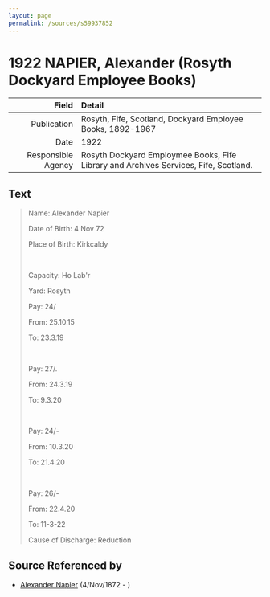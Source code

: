 ```yaml
---
layout: page
permalink: /sources/s59937852
---
```


# 1922 NAPIER, Alexander (Rosyth Dockyard Employee Books)

Field | Detail
---:|:---
Publication | Rosyth, Fife, Scotland, Dockyard Employee Books, 1892-1967
Date | 1922
Responsible Agency | Rosyth Dockyard Employmee Books, Fife Library and Archives Services, Fife, Scotland.

## Text

> Name: Alexander Napier
>
> Date of Birth: 4 Nov 72
>
> Place of Birth: Kirkcaldy
>
> <br/>
>
> Capacity: Ho Lab'r
>
> Yard: Rosyth
>
> Pay: 24/
>
> From: 25.10.15
>
> To: 23.3.19
>
> <br/>
>
> Pay: 27/.
>
> From: 24.3.19
>
> To: 9.3.20
>
> <br/>
>
> Pay: 24/-
>
> From: 10.3.20
>
> To: 21.4.20
>
> <br/>
>
> Pay: 26/-
>
> From: 22.4.20
>
> To: 11-3-22
>
> Cause of Discharge: Reduction
>

## Source Referenced by

* [Alexander Napier](../people/@22451165@-alexander-napier-b1872-11-4-d.md) (4/Nov/1872 - )
